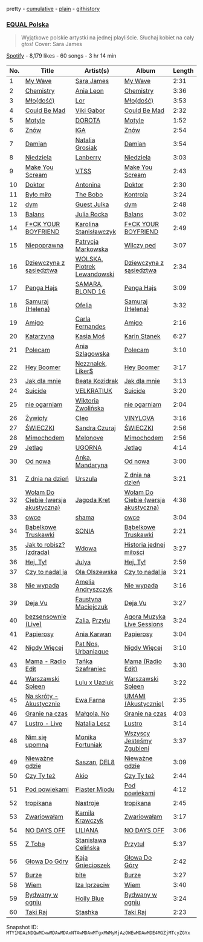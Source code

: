 pretty - [cumulative](/playlists/cumulative/37i9dQZF1DWWsiJMaq2jt5.md) - [plain](/playlists/plain/37i9dQZF1DWWsiJMaq2jt5) - [githistory](https://github.githistory.xyz/mackorone/spotify-playlist-archive/blob/main/playlists/plain/37i9dQZF1DWWsiJMaq2jt5)

### [EQUAL Polska](https://open.spotify.com/playlist/37i9dQZF1DWWsiJMaq2jt5)

> Wyjątkowe polskie artystki na jednej playliście\. Słuchaj kobiet na cały głos! Cover: Sara James

[Spotify](https://open.spotify.com/user/spotify) - 8,179 likes - 60 songs - 3 hr 14 min

| No. | Title | Artist(s) | Album | Length |
|---|---|---|---|---|
| 1 | [My Wave](https://open.spotify.com/track/12spArvPaLxK6deo7ikvnZ) | [Sara James](https://open.spotify.com/artist/6flsK6BZEkCqoz4t3M4oeV) | [My Wave](https://open.spotify.com/album/4qbZPeJPVHASszWzkoS8hf) | 2:31 |
| 2 | [Chemistry](https://open.spotify.com/track/7yw4MSh68mhXs1bIlWkE2G) | [Ania Leon](https://open.spotify.com/artist/43QBxtuscxneLyKYYEFfEu) | [Chemistry](https://open.spotify.com/album/6LcvpXRe8CBUuQW1oBPJsX) | 3:36 |
| 3 | [Mło\(dość\)](https://open.spotify.com/track/1GvBueqzDpAw12OUpfcOEa) | [Lor](https://open.spotify.com/artist/0TwM0vzeyhAMTegVdIq8rx) | [Mło\(dość\)](https://open.spotify.com/album/0ARAIKGGUVneT8hiHBsypW) | 3:53 |
| 4 | [Could Be Mad](https://open.spotify.com/track/4HJI98era6Qkz13NGpn2DX) | [Viki Gabor](https://open.spotify.com/artist/3yCRvilOBzRkyxOsOi4tsR) | [Could Be Mad](https://open.spotify.com/album/6LVbjvVzat04gL9DSpVUDl) | 2:32 |
| 5 | [Motyle](https://open.spotify.com/track/6vqA2J8xAQgB2JP9BtTy0i) | [DOROTA](https://open.spotify.com/artist/2fEs4vr7qFxwyrzmTrXxYE) | [Motyle](https://open.spotify.com/album/3ipl9zrHPAhZjUYh3SIMJG) | 1:52 |
| 6 | [Znów](https://open.spotify.com/track/6ayH63vxC8I0gom7UQxWiB) | [IGA](https://open.spotify.com/artist/194PQAWwypriEsRab3Ly6D) | [Znów](https://open.spotify.com/album/2OzDXbUGm7hb84cuNEyXCx) | 2:54 |
| 7 | [Damian](https://open.spotify.com/track/7nN2ACTUh8dQGxVD4bfwoY) | [Natalia Grosiak](https://open.spotify.com/artist/6o1HvE0HE1CZJSBIVyNcKg) | [Damian](https://open.spotify.com/album/6wgx8eO5XQ6A2iF8E2HE4z) | 3:54 |
| 8 | [Niedziela](https://open.spotify.com/track/28Q9qmtJqOdq9UO1cXJrb4) | [Lanberry](https://open.spotify.com/artist/2t3aJxThQrMWaNJgqjMcU8) | [Niedziela](https://open.spotify.com/album/42uQRWFq3Oao8FKDdhvhDp) | 3:03 |
| 9 | [Make You Scream](https://open.spotify.com/track/0EeMLsi9eUQokrejzb7WTH) | [VTSS](https://open.spotify.com/artist/0zo109NM3S7CqHpvlXwqEN) | [Make You Scream](https://open.spotify.com/album/6D7tuGipq3Q40SgM47rW46) | 2:43 |
| 10 | [Doktor](https://open.spotify.com/track/3QUHvZUXGZMn1mB0DO64gK) | [Antonina](https://open.spotify.com/artist/0kG8pgFRDYXphEkcRTReNS) | [Doktor](https://open.spotify.com/album/22tBWPGwJGf6xRJdimvRX9) | 2:30 |
| 11 | [Było miło](https://open.spotify.com/track/0Ats8UjkpH6HEP4k2Gt0rY) | [The Bobo](https://open.spotify.com/artist/1dhQg6urYCnTQhYWG8tsvE) | [Kontrola](https://open.spotify.com/album/2teFszicbrLoUynpd4eoga) | 3:24 |
| 12 | [dym](https://open.spotify.com/track/0Ct1Z7DbPn69F6FLKCLGXj) | [Guest Julka](https://open.spotify.com/artist/7nmNPZucUmo9x6Mh5llOoZ) | [dym](https://open.spotify.com/album/3s2CgL3NOK1SXzKdWa6YFa) | 2:48 |
| 13 | [Balans](https://open.spotify.com/track/4hU7OPVaMxkhOYYPkV7LwL) | [Julia Rocka](https://open.spotify.com/artist/3KK1cO0sCWl01U14rS7wwN) | [Balans](https://open.spotify.com/album/5nOi3r1tgBDSISc9KiBNDw) | 3:02 |
| 14 | [F\*CK YOUR BOYFRIEND](https://open.spotify.com/track/6pxft8vH1cFlM0ijS5HjuG) | [Karolina Stanisławczyk](https://open.spotify.com/artist/3vgdTroZ4H9ynPQTheek1t) | [F\*CK YOUR BOYFRIEND](https://open.spotify.com/album/5qTuwNb9WY8DMUTYtwGkiT) | 2:49 |
| 15 | [Niepoprawna](https://open.spotify.com/track/1HhxCbVhk7wm9RjSVygVgh) | [Patrycja Markowska](https://open.spotify.com/artist/0Jl6TFKAJR7zIv2kvA1RNf) | [Wilczy pęd](https://open.spotify.com/album/0KlTEOC4kJjtmVy38eBLu1) | 3:07 |
| 16 | [Dziewczyna z sąsiedztwa](https://open.spotify.com/track/06U5K6dO2AyW0Cg2RbVX2a) | [WOLSKA](https://open.spotify.com/artist/6W535X9Sk4zYwdMeXQ8LwM), [Piotrek Lewandowski](https://open.spotify.com/artist/2F9grKyrjes3vaNiPIvyWg) | [Dziewczyna z sąsiedztwa](https://open.spotify.com/album/0a0jlDMaRSNSOHHJsvHjpk) | 2:34 |
| 17 | [Penga Hajs](https://open.spotify.com/track/4hz6Cb3wWnrO4yibYdDTKt) | [SAMARA](https://open.spotify.com/artist/0H96zZshfKV7mq25xuyAWD), [BLOND 16](https://open.spotify.com/artist/7M7SClIkMjIZdbNJeFPqJn) | [Penga Hajs](https://open.spotify.com/album/2BDNfaZQtZVGglfKJiAwX2) | 3:09 |
| 18 | [Samuraj \(Helena\)](https://open.spotify.com/track/40b31CtrrxPVJHSqtMzQl2) | [Ofelia](https://open.spotify.com/artist/0FbccBQBb69lfv4arbt6kX) | [Samuraj \(Helena\)](https://open.spotify.com/album/5KkS92uWzwKVvkPGG1Iltz) | 3:32 |
| 19 | [Amigo](https://open.spotify.com/track/7sTlLEJF2KmghBCSi3qOHF) | [Carla Fernandes](https://open.spotify.com/artist/2PowY1osU1K9Qa8d1fn0PF) | [Amigo](https://open.spotify.com/album/4VZuKduRowwLOHfirGyILG) | 2:16 |
| 20 | [Katarzyna](https://open.spotify.com/track/7srwEv3uJfIcFoF5zURwvz) | [Kasia Moś](https://open.spotify.com/artist/6o7RJSQNRyx5ChgbgoTx22) | [Karin Stanek](https://open.spotify.com/album/4xNzF20LZ3C6mzuov2uMmP) | 6:27 |
| 21 | [Polecam](https://open.spotify.com/track/1niuNf2HkUmSjwzA3ZpKEx) | [Ania Szlagowska](https://open.spotify.com/artist/6b5VWyfQbsAaYfBqiZJy8D) | [Polecam](https://open.spotify.com/album/4H1EHdOJRnUYm2mVLbNrFq) | 3:10 |
| 22 | [Hey Boomer](https://open.spotify.com/track/39oslds5oQYHSmkF8wGGjx) | [Nezznalek](https://open.spotify.com/artist/2jxQKdU1dKP95EzKiQBcg5), [Liker$](https://open.spotify.com/artist/1DqN8u0Zy4hbXH7vujgf8Y) | [Hey Boomer](https://open.spotify.com/album/1QiVSuW75AF1PSv2EqgEsL) | 3:17 |
| 23 | [Jak dla mnie](https://open.spotify.com/track/3w2grUUmvUjCn2xSQhNhWu) | [Beata Kozidrak](https://open.spotify.com/artist/0GF5CJ7nKXsMTiWHK4ZQJN) | [Jak dla mnie](https://open.spotify.com/album/1fgc4AzQecei3H18KXZiXn) | 3:13 |
| 24 | [Suicide](https://open.spotify.com/track/4beM915ZzEzF0gfxPUMY3y) | [VELKRATIUK](https://open.spotify.com/artist/1NX5jyb39TJKiHqrn3HsRx) | [Suicide](https://open.spotify.com/album/3wMLuEbtVuWwFOhLERuWss) | 3:20 |
| 25 | [nie ogarniam](https://open.spotify.com/track/57Tybr1mV0xAnxK5w6yvpN) | [Wiktoria Zwolińska](https://open.spotify.com/artist/1Dyn3KxMNqGRpIEeXekqhf) | [nie ogarniam](https://open.spotify.com/album/3Zgeqr6XHJeizg9LKtTYaw) | 2:04 |
| 26 | [Żywioły](https://open.spotify.com/track/5G9k7gdkadur060rDN2gYm) | [Cleo](https://open.spotify.com/artist/0ZXDvZqBzwZLsHRXhuTbpR) | [VINYLOVA](https://open.spotify.com/album/02uCivbPfkPQMQydZ9qo6g) | 3:16 |
| 27 | [ŚWIECZKI](https://open.spotify.com/track/6gaGCgZOE9e0MwOSGWmIv0) | [Sandra Czuraj](https://open.spotify.com/artist/3qQDvGPGR4wGp6EcTVD3uV) | [ŚWIECZKI](https://open.spotify.com/album/0zeQqNSuzGifrW8wVS5mHA) | 2:56 |
| 28 | [Mimochodem](https://open.spotify.com/track/7l6J7cemkawQ4iOlqKbxbP) | [Melonove](https://open.spotify.com/artist/4iccUKrxBtzyurbaiofGoS) | [Mimochodem](https://open.spotify.com/album/5EoNRYxs44osC2y6hkS9GU) | 2:56 |
| 29 | [Jetlag](https://open.spotify.com/track/5nA0CgTPwLhIx7xCTNkZJd) | [UGORNA](https://open.spotify.com/artist/728KDp7TKI2VD37sg0323p) | [Jetlag](https://open.spotify.com/album/607EeTCk2PYlHkqt6talso) | 4:14 |
| 30 | [Od nowa](https://open.spotify.com/track/0GhVx7hPlfhXAdM04xHaoU) | [Anka](https://open.spotify.com/artist/0F9Klcgxyze6XioVBZtX9G), [Mandaryna](https://open.spotify.com/artist/1wCHHmt2SQiCP7aajyxhYh) | [Od nowa](https://open.spotify.com/album/0V0NyzkhGxM6uJPPDwBaKc) | 3:00 |
| 31 | [Z dnia na dzień](https://open.spotify.com/track/5xBDvjbr3jG7cySqcbYJib) | [Urszula](https://open.spotify.com/artist/6vIPbNGbwdrg7LSpz4V2QX) | [Z dnia na dzień](https://open.spotify.com/album/413VwML39CEJMrufqEHVna) | 3:21 |
| 32 | [Wołam Do Ciebie \(wersja akustyczna\)](https://open.spotify.com/track/2jIFzqvl6ryAyMPYLk2gx9) | [Jagoda Kret](https://open.spotify.com/artist/1crECa5RK4wfYX9QtHJtv3) | [Wołam Do Ciebie \(wersja akustyczna\)](https://open.spotify.com/album/5TQWqjuqrYZHCx3WlixFIT) | 4:38 |
| 33 | [owce](https://open.spotify.com/track/1ZdfCQaWUuDaJOo5SJeVs1) | [shama](https://open.spotify.com/artist/1HhRfvC2bS9XeeiR5I5UmI) | [owce](https://open.spotify.com/album/0jSDqpH6BdZJoXuCxeDrRb) | 3:04 |
| 34 | [Bąbelkowe Truskawki](https://open.spotify.com/track/29VazbA7GJEKLPktwoV5va) | [SONIA](https://open.spotify.com/artist/72df4j6ONtlu01RCWPmxjD) | [Bąbelkowe Truskawki](https://open.spotify.com/album/3OynIG3nuKfVe6ZMSkAaFJ) | 2:21 |
| 35 | [Jak to robisz? \(zdrada\)](https://open.spotify.com/track/63UjtcvLb3CmmYPx5OcVFf) | [Wdowa](https://open.spotify.com/artist/6m7Sh5eBXT5Y1dprnuuqWR) | [Historia jednej miłości](https://open.spotify.com/album/6i93UxcfkwlBB8PANnRmLo) | 3:27 |
| 36 | [Hej, Ty!](https://open.spotify.com/track/4kx20ikrTAwLyweudaE0jh) | [Julya](https://open.spotify.com/artist/3HLw79MyKKNt74t4hn3XgT) | [Hej, Ty!](https://open.spotify.com/album/7nc48g3PWGdilSO1AXot0E) | 2:59 |
| 37 | [Czy to nadal ja](https://open.spotify.com/track/6V7jBBgkZbG8okw9lMWuG9) | [Ola Olszewska](https://open.spotify.com/artist/1YyVozTrSIYYqKGNFzBa4b) | [Czy to nadal ja](https://open.spotify.com/album/5utpVxwjDEQKWn57r7Go5u) | 3:21 |
| 38 | [Nie wypada](https://open.spotify.com/track/2PnlUXNGvLQiJBidY5E2Pv) | [Amelia Andryszczyk](https://open.spotify.com/artist/58wKaNZ5iuXaeelRtHzEsk) | [Nie wypada](https://open.spotify.com/album/4NQqTcGUh4eiFsLtbt4NH0) | 3:16 |
| 39 | [Deja Vu](https://open.spotify.com/track/6H0VzUWcm5t58OWkhfsHLV) | [Faustyna Maciejczuk](https://open.spotify.com/artist/3CIcRH4j4mWpUv8n2UrImj) | [Deja Vu](https://open.spotify.com/album/3XSwJoLb4xRhUOxRKBreGo) | 3:27 |
| 40 | [bezsensownie \(Live\)](https://open.spotify.com/track/2gF1uKZPji3ZOwtfJTZq2K) | [Zalia](https://open.spotify.com/artist/3VKQYnCpM6ofG8QUmlnW6d), [Przyłu](https://open.spotify.com/artist/2zioaq2d7svakjWZV5FDXm) | [Agora Muzyka Live Sessions](https://open.spotify.com/album/3QhzSVvLDFWi5jBBbNX3vG) | 3:24 |
| 41 | [Papierosy](https://open.spotify.com/track/2JP4w8t7VJgZjnr60CWSpY) | [Ania Karwan](https://open.spotify.com/artist/6EtPFq0WhAq7kzcryE23b4) | [Papierosy](https://open.spotify.com/album/7xrBh43cEwZc4uYyoqPQHU) | 3:04 |
| 42 | [Nigdy Więcej](https://open.spotify.com/track/0pnNnvIvJW3EtTUfc0ubk6) | [Pat Nos](https://open.spotify.com/artist/0ULtN6cdw9UhN9zi7mXiZv), [Urbaniaque](https://open.spotify.com/artist/2T47qssnONlEuxR0wZEcxE) | [Nigdy Więcej](https://open.spotify.com/album/4nSLCfybklp4foWpeT3Kgx) | 3:10 |
| 43 | [Mama \- Radio Edit](https://open.spotify.com/track/7iP80eWgkFqISYrHIcvYtD) | [Tańka Szafraniec](https://open.spotify.com/artist/2JmaYUD0TgTWiocdjnTYR2) | [Mama \(Radio Edit\)](https://open.spotify.com/album/4FTeOLL45xUnINz4x2og81) | 3:30 |
| 44 | [Warszawski Spleen](https://open.spotify.com/track/52xVXebOr5krcB18FLlOTU) | [Lulu x Uaziuk](https://open.spotify.com/artist/24J0nOvhaahlqmH5vugN3O) | [Warszawski Spleen](https://open.spotify.com/album/6ylXlkEsBessUzLyrKSZpl) | 3:22 |
| 45 | [Na skróty \- Akustycznie](https://open.spotify.com/track/6hSZjxHLxCYdqaYQTlf1VP) | [Ewa Farna](https://open.spotify.com/artist/6xajh3A5qhxsNffhhBNntC) | [UMAMI \(Akustycznie\)](https://open.spotify.com/album/0HyutweMlP4ZvcDEyEXvax) | 2:35 |
| 46 | [Granie na czas](https://open.spotify.com/track/0VOMtIO3OeVOBfxfl0ZAOZ) | [Małgola, No](https://open.spotify.com/artist/0uzUmwzNGtiw8vzlUpWuRD) | [Granie na czas](https://open.spotify.com/album/3YsSe9X3k08T8DCAI53Mte) | 4:03 |
| 47 | [Lustro \- Live](https://open.spotify.com/track/3vU4phpSikEmkaiRuBXLDq) | [Natalia Lesz](https://open.spotify.com/artist/3MDEKBsgb6XSMdYHAK4Vdr) | [Lustro](https://open.spotify.com/album/5WSRBwMKXBNvUtritzYQJw) | 3:14 |
| 48 | [Nim się upomną](https://open.spotify.com/track/517NHSMk0NYmQjz7bZplBi) | [Monika Fortuniak](https://open.spotify.com/artist/01ncc1B50xOY2nYOgyJqI2) | [Wszyscy Jesteśmy Zgubieni](https://open.spotify.com/album/5J80iyOkIguWDeWdUKqHSe) | 3:37 |
| 49 | [Nieważne gdzie](https://open.spotify.com/track/0jZ4Qls5t2XRHaKdz1GA4R) | [Saszan](https://open.spotify.com/artist/4AAUtbgySy6IcOCIVl6g5r), [DEL8](https://open.spotify.com/artist/44ZLBpCH4wK5V2rpRWPrKc) | [Nieważne gdzie](https://open.spotify.com/album/1I7jxQWq0JWfBT5ScEODTo) | 3:09 |
| 50 | [Czy Ty też](https://open.spotify.com/track/1Ke8hvWLKSqeevMq2ofR1k) | [Akio](https://open.spotify.com/artist/50qQ2L1YLO0xNJlEru1EoD) | [Czy Ty też](https://open.spotify.com/album/7mPmXPInH0mI1r50U5PzaK) | 2:44 |
| 51 | [Pod powiekami](https://open.spotify.com/track/23PWWIFBDMvO7EAyqXxny1) | [Plaster Miodu](https://open.spotify.com/artist/6sNz6OvOWvGvGLX0adZ8K1) | [Pod powiekami](https://open.spotify.com/album/0RMrrSTI9ZVREqRDvc473e) | 4:12 |
| 52 | [tropikana](https://open.spotify.com/track/2Ia6rGD2bZhFTcKuz6h9MR) | [Nastroje](https://open.spotify.com/artist/6FWkzWZNuhvxDIK7pklx5h) | [tropikana](https://open.spotify.com/album/4CB4N5tNOLDSBHYCjpkTe6) | 2:45 |
| 53 | [Zwariowałam](https://open.spotify.com/track/5xVmF7TFVpeILgitUgYVvf) | [Kamila Krawczyk](https://open.spotify.com/artist/3x9Ir9S0D24h754baIEFRL) | [Zwariowałam](https://open.spotify.com/album/5Z3XErxJ7jlhrjZ7U4DdD1) | 3:17 |
| 54 | [NO DAYS OFF](https://open.spotify.com/track/5X5ZdU7SdxbNaaAgGSEJbo) | [LILIANA](https://open.spotify.com/artist/50EewbRwb8f1s9kuMAuCxm) | [NO DAYS OFF](https://open.spotify.com/album/2DryzzSwnUh2g1C4P2lNUi) | 3:06 |
| 55 | [Z Tobą](https://open.spotify.com/track/3FBmuBIQKIEWwurwWoLP1c) | [Stanisława Celińska](https://open.spotify.com/artist/0sijpMmVF9ui4micUVn9d6) | [Przytul](https://open.spotify.com/album/33Y4Aq84Rf7ELgvCdu5K25) | 5:37 |
| 56 | [Głowa Do Góry](https://open.spotify.com/track/0maIpcZ9qhx5vjCypKXibq) | [Kaja Gniecioszek](https://open.spotify.com/artist/1H9RTKk2xZyTLJIyydKfjL) | [Głowa Do Góry](https://open.spotify.com/album/1gpFLMUF7XpnFru2O24Ky3) | 2:42 |
| 57 | [Burze](https://open.spotify.com/track/6uSU5N69iej3oGQyXDubWO) | [bite](https://open.spotify.com/artist/1LYARfMTmqGB31OGSSGVPX) | [Burze](https://open.spotify.com/album/01I7wnYnYAxXkrhJT79vbM) | 3:27 |
| 58 | [Wiem](https://open.spotify.com/track/6SeGxyJe8WrQdmBezcri0K) | [Iza Iprzeciw](https://open.spotify.com/artist/3raVcdcIJSBZXirctZ2Ooq) | [Wiem](https://open.spotify.com/album/6I0ga0ZScBmMqYehOlxbWk) | 3:40 |
| 59 | [Rydwany w ogniu](https://open.spotify.com/track/1zHD00BZUnkSaX8rzf1Ybf) | [Holly Blue](https://open.spotify.com/artist/4ZDRTnAdn3QSpjCtkwbmg3) | [Rydwany w ogniu](https://open.spotify.com/album/2kRCCyl1m6vDuZv01TXICh) | 3:24 |
| 60 | [Taki Raj](https://open.spotify.com/track/4yr98Fxl7SiJjJNv5DHWwZ) | [Stashka](https://open.spotify.com/artist/35hjoqsmmrZ2sdvDnYLf2s) | [Taki Raj](https://open.spotify.com/album/3onEH5r0IWCext0Pi0KWdp) | 2:23 |

Snapshot ID: `MTY1NDAzNDQwMCwwMDAwMDAxNTAwMDAwMTgxMWMyMjAzOWEwMDAwMDE4MGZjMTcyZGYx`
